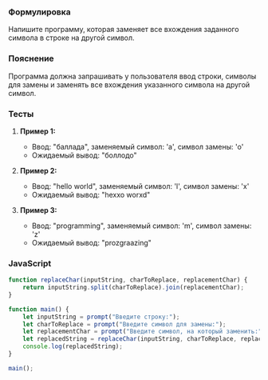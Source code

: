 
### Формулировка
Напишите программу, которая заменяет все вхождения заданного символа в строке на другой символ.

### Пояснение
Программа должна запрашивать у пользователя ввод строки, символы для замены и заменять все вхождения указанного символа на другой символ.

### Тесты

1. **Пример 1:**
   - Ввод: "баллада", заменяемый символ: 'а', символ замены: 'о'
   - Ожидаемый вывод: "боллодо"

2. **Пример 2:**
   - Ввод: "hello world", заменяемый символ: 'l', символ замены: 'x'
   - Ожидаемый вывод: "hexxo worxd"

3. **Пример 3:**
   - Ввод: "programming", заменяемый символ: 'm', символ замены: 'z'
   - Ожидаемый вывод: "prozgraazing"

### JavaScript
```javascript
function replaceChar(inputString, charToReplace, replacementChar) {
    return inputString.split(charToReplace).join(replacementChar);
}

function main() {
    let inputString = prompt("Введите строку:");
    let charToReplace = prompt("Введите символ для замены:");
    let replacementChar = prompt("Введите символ, на который заменить:");
    let replacedString = replaceChar(inputString, charToReplace, replacementChar);
    console.log(replacedString);
}

main();
```


